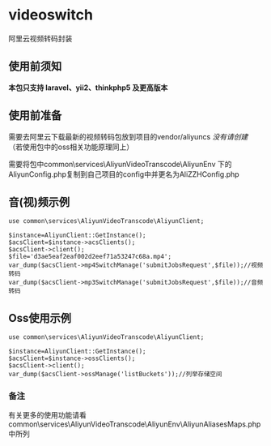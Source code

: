 # videoswitch
阿里云视频转码封装

## 使用前须知

**本包只支持 laravel、yii2、thinkphp5 及更高版本**

## 使用前准备

需要去阿里云下载最新的视频转码包放到项目的vendor/aliyuncs *没有请创建* （若使用包中的oss相关功能原理同上）

需要将包中common\services\AliyunVideoTranscode\AliyunEnv 下的AliyunConfig.php复制到自己项目的config中并更名为AliZZHConfig.php

## 音(视)频示例

```
use common\services\AliyunVideoTranscode\AliyunClient;

$instance=AliyunClient::GetInstance();
$acsClient=$instance->acsClients();
$acsClient->client();
$file='d3ae5eaf2eaf002d2eef71a53247c68a.mp4';
var_dump($acsClient->mp4SwitchManage('submitJobsRequest',$file));//视频转码
var_dump($acsClient->mp3SwitchManage('submitJobsRequest',$file));//音频转码

```

## Oss使用示例

```
use common\services\AliyunVideoTranscode\AliyunClient;

$instance=AliyunClient::GetInstance();
$acsClient=$instance->ossClients();
$acsClient->client();
var_dump($acsClient->ossManage('listBuckets'));//列举存储空间

```

### 备注

有关更多的使用功能请看common\services\AliyunVideoTranscode\AliyunEnv\AliyunAliasesMaps.php中所列
